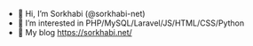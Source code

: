 - 👋 Hi, I’m Sorkhabi (@sorkhabi-net)
- 👀 I’m interested in PHP/MySQL/Laravel/JS/HTML/CSS/Python
- 🔗 My blog https://sorkhabi.net/
